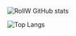 ![RollW GitHub stats](https://github-readme-stats.vercel.app/api?username=Roll-W&count_private=true&rank_icon=percentile)

![Top Langs](https://github-readme-stats.vercel.app/api/top-langs/?username=Roll-W&count_private=true&langs_count=8)
